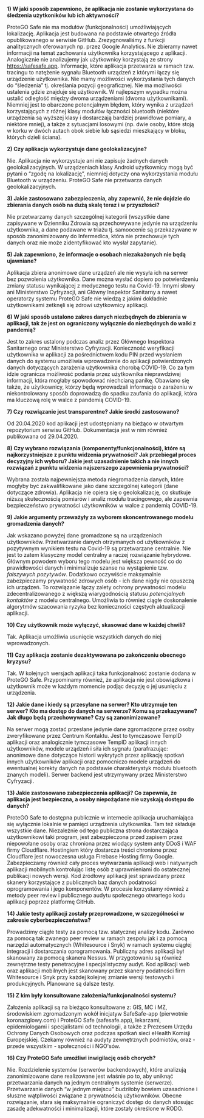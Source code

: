 **1) W jaki sposób zapewniono, że aplikacja nie zostanie wykorzystana do śledzenia użytkoników lub ich aktywności?**

ProteGO Safe nie ma modułów (funkcjonalności) umożliwiających lokalizację. Aplikacja jest budowana na podstawie otwartego źródła opublikowanego w serwisie GitHub. Zrezygnowaliśmy z funkcji analitycznych oferowanych np. przez Google Analytics. Nie zbieramy nawet informacji na temat zachowania użytkownika korzystającego z aplikacji. Analogicznie nie analizujemy jak użytkownicy korzystają ze strony https://safesafe.app. Informacje, które aplikacja przetwarza w ramach tzw. tracingu to natężenie sygnału Bluetooth urządzeń z którymi łączy się urządzenie użytkownika. Nie mamy możliwości wykorzystania tych danych do “śledzenia” tj. określania pozycji geograficznej. Nie ma możliwości ustalenia gdzie znajduje się użytkownik. W najlepszym wypadku można ustalić odległość między dwoma urządzeniami (dwoma użytkownikami). Niemniej jest to obarczone potencjalnym błędem, który wynika z urządzeń korzystających z różnej klasy modułów łączności bluetooth (niektóre urządzenia są wyższej klasy i dostarczają bardziej prawidłowe pomiary, a niektóre mniej), a także z sytuacjami losowymi (np. dwie osoby, które stoją w korku w dwóch autach obok siebie lub sąsiedzi mieszkający w bloku, których dzieli ściana).

**2) Czy aplikacja wykorzystuje dane geolokalizacyjne?** 

Nie. Aplikacja nie wykorzystuje ani nie zapisuje żadnych danych geolokalizacyjnych. W urządzeniach klasy Android użytkownicy mogą być pytani o “zgodę na lokalizację”, niemniej dotyczy ona wykorzystania modułu Bluetooth w urządzeniu. ProteGO Safe nie przetwarza danych geolokalizacyjnych. 

**3) Jakie zastosowano zabezpieczenia, aby zapewnić, że nie dojdzie do zbierania danych osób na dużą skalę teraz i w przyszłości?** 

Nie przetwarzamy danych szczególnej kategorii (wszystkie dane zapisywane w Dzienniku Zdrowia są przechowywane jedynie na urządzeniu użytkownika, a dane podawane w triażu tj. samoocenie są przekazywane w sposób zanonimizowany do Infermedica, która nie przechowuje tych danych oraz nie może zidentyfikować kto wysłał zapytanie). 

**5) Jak zapewniono, że informacje o osobach niezakażonych nie będą ujawniane?**

Aplikacja zbiera anonimowe dane urządzeń ale nie wysyła ich na serwer bez pozwolenia użytkownika. Dane można wysłać dopiero po potwierdzeniu zmiany statusu wynikającej z medycznego testu na Covid-19. Innymi słowy ani Ministerstwo Cyfryzacji, ani Główny Inspektor Sanitarny a nawet operatorzy systemu ProteGO Safe nie wiedzą z jakimi dokładnie użytkownikami zetknęli się zdrowi użytkownicy aplikacji.

**6) W jaki sposób ustalono zakres danych niezbędnych do zbierania w aplikacji, tak że jest on ograniczony wyłącznie do niezbędnych do walki z pandemią?**

Jest to zakres ustalony podczas analiz przez Głównego Inspektora Sanitarnego oraz Ministerstwo Cyfryzacji. Konieczność weryfikacji użytkownika w aplikacji za pośrednictwem kodu PIN przed wysłaniem danych do systemu umożliwia wprowadzenie do aplikacji potwierdzonych danych dotyczących zarażenia użytkownika chorobą COVID-19. Co za tym idzie ogranicza możliwość podania przez użytkownika nieprawdziwej informacji, która mogłaby spowodować niechcianą panikę. Obawiano się także, że użytkownicy, którzy będą wprowadzali informacje o zarażeniu w niekontrolowany sposób doprowadzą do spadku zaufania do aplikacji, która ma kluczową rolę w walce z pandemią COVID-19.

**7) Czy rozwiązanie jest transparentne? Jakie środki zastosowano?**

Od 20.04.2020 kod aplikacji jest udostępniany na bieżąco w otwartym repozytorium serwisu GitHub. Dokumentacja jest w nim również publikowana od 29.04.2020.

**8) Czy wybrano rozwiązania (komponenty/funkcjonalności), które są najkorzystniejsze z punktu widzenia prywatności? Jak przebiegał proces decyzyjny ich wyboru? Jakie jest uzasadnienie takich a nie innych rozwiązań z punktu widzenia najszerszego zapewnienia prywatności?**

Wybrana została najpewniejsza metoda niegromadzenia danych, które mogłyby być zakwalifikowane jako dane szczególnej kategorii (dane dotyczące zdrowia). Aplikacja nie opiera się o geolokalizację, co skutkuje niższą skutecznością pomiarów i analiz modułu tracingowego, ale zapewnia bezpieczeństwo prywatności użytkowników w walce z pandemią COVID-19.

**9) Jakie argumenty przeważyły za wyborem skoncentrowanego modelu gromadzenia danych?**

Jak wskazano powyżej dane gromadzone są na urządzeniach użytkowników. Przetwarzanie danych otrzymanych od użytkowników z pozytywnym wynikiem testu na Covid-19 są przetwarzane centralnie. Nie jest to zatem klasyczny model centralny a raczej rozwiązanie hybrydowe. Głównym powodem wyboru tego modelu jest większa pewność co do prawidłowości danych i minimalizuje szanse na wystąpienie tzw. _fałszywych pozytywów_. Dodatkowo oczywiście maksymalnie zabezpieczamy prywatność zdrowych osób - ich dane nigdy nie opuszczą ich urządzeń. To rozwiązanie łączy zalety ochrony prywatności modelu zdecentralizowanego z większą wiarygodnością statusu _potencjalnych kontaktów_ z modelu centralnego. Umożliwia to również ciągłe doskonalenie algorytmów szacowania ryzyka bez konieczności częstych aktualizacji aplikacji.

**10) Czy użytkownik może wyłączyć, skasować dane w każdej chwili?**

Tak. Aplikacja umożliwia usunięcie wszystkich danych do niej wprowadzonych.

**11) Czy aplikacja zostanie dezaktywowana po zakończeniu obecnego kryzysu?**

Tak. W kolejnych wersjach aplikacji taka funkcjonalność zostanie dodana w ProteGO Safe. Przypominamy również, że aplikacja nie jest obowiązkowa i użytkownik może w każdym momencie podjąc decyzję o jej usunięciu z urządzenia.

**12) Jakie dane i kiedy są przesyłane na serwer? Kto utrzymuje ten serwer? Kto ma dostęp do danych na serwerze? Komu są przekazywane? Jak długo będą przechowywane? Czy są zanonimizowane?**

Na serwer mogą zostać przesłane jedynie dane zgromadzone przez osoby zweryfikowane przez Centrum Kontaktu. Jest to tymczasowe TempID aplikacji oraz analogicznie tymczasowe TempID aplikacji innych użytkowników, modele urządzeń i siła ich sygnału (parafrazując: anonimowe dane dotyczące historii wykrytych przez aplikację spotkań innych użytkowników aplikacji oraz pomocniczo modele urządzeń do ewentualnej korekty danych na podstawie charakterystyk modułu bluetooth znanych modeli). Serwer backend jest utrzymywany przez Ministerstwo Cyfryzacji.

**13) Jakie zastosowano zabezpieczenia aplikacji? Co zapewnia, że aplikacja jest bezpieczna, a osoby niepożądane nie uzyskają dostępu do danych?**

ProteGO Safe to dostępna publicznie w internecie aplikacja uruchamiająca się wyłącznie lokalnie w pamięci urządzenia użytkownika. Tam też składuje wszystkie dane. Niezależnie od tego publiczna strona dostarczająca użytkownikowi taki program, jest zabezpieczona przed zapisem przez niepowołane osoby oraz chroniona przez wiodący system anty DDoS i WAF firmy Cloudflare. Hostingiem który dostarcza treści chronione przez Cloudflare jest nowoczesna usługa Firebase Hosting firmy Google. Zabezpieczamy również cały proces wytwarzania aplikacji web i natywnych aplikacji mobilnych kontrolując listę osób z uprawnieniami do ostatecznej publikacji nowych wersji. Kod źródłowy aplikacji jest sprawdzany przez skanery korzystające z publicznych baz danych podatności oprogramowania i jego komponentów. W procesie korzystamy również z metody peer review i publicznego audytu społecznego otwartego kodu aplikacji poprzez platformę GitHub.

**14) Jakie testy aplikacji zostały przeprowadzone, w szczególności w zakresie cyberbezpieczeństwa?**

Prowadzimy ciągłe testy za pomocą tzw. statycznej analizy kodu. Zarówno za pomocą tak zwanego peer review w ramach zespołu jak i za pomocą narzędzi automatycznych (Whitesource i Snyk) w ramach systemu ciągłej integracji i dostarczania oprogramowania. Publiczny adres aplikacji był skanowany za pomocą skanera Nessus. W przygotowaniu są również zewnętrzne testy penetracyjne i specjalistyczny audyt. Kod aplikacji web oraz aplikacji mobilnych jest skanowany przez skanery podatności firm Whitesource i Snyk przy każdej kolejnej zmianie wersji testowych i produkcyjnych. Planowane są dalsze testy.

**15) Z kim były konsultowane założenia/funkcjonalności systemu?**

Założenia aplikacji są na bieżąco konsultowane z: GIS, MC i MZ, środowiskiem zgromadzonym wokół inicjatyw SafeSafe-app (pierwotnie koronazglowy.com) i ProteGO Safe (safesafe.app), lekarzami, epidemiologami i specjalistami od technologii, a także z Prezesem Urzędu Ochrony Danych Osobowych oraz podczas spotkań sieci eHealth Komisji Europejskiej. Czekamy również na audyty zewnętrznych podmiotów, oraz - przede wszystkim - społeczności i NGO'sów. 

**16) Czy ProteGO Safe umożliwi inwigilację osób chorych?**

Nie. Rozdzielenie systemów (serwerów backendowych), które analizują zanonimizowane dane realizowane jest właśnie po to, aby uniknąć przetwarzania danych na jednym centralnym systemie (serwerze). Przetwarzanie danych “w jednym miejscu” budziłoby bowiem uzasadnione i słuszne wątpliwości związane z prywatnością użytkowników. Obecne rozwiązanie, stara się maksymalnie ograniczyć dostęp do danych stosując zasadę adekwatności i minimalizacji, które zostały określone w RODO.
